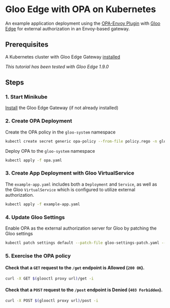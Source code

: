 # Gloo Edge with OPA on Kubernetes

An example application deployment using the [OPA-Envoy Plugin](https://www.openpolicyagent.org/docs/latest/envoy-introduction/) with [Gloo Edge](https://docs.solo.io/gloo-edge) for external authorization in an Envoy-based gateway.

## Prerequisites

A Kubernetes cluster with Gloo Edge Gateway [installed](https://docs.solo.io/gloo-edge/latest/installation/gateway/kubernetes/)

_This tutorial has been tested with Gloo Edge 1.9.0_

## Steps

### 1. Start Minikube

[Install](https://docs.solo.io/gloo-edge/latest/installation/gateway/kubernetes/) the Gloo Edge Gateway (if not already installed)

### 2. Create OPA Deployment

Create the OPA policy in the `gloo-system` namespace
```sh
kubectl create secret generic opa-policy --from-file policy.rego -n gloo-system
```

Deploy OPA to the `gloo-system` namespace
```sh
kubectl apply -f opa.yaml
```

### 3. Create App Deployment with Gloo VirtualService

The `example-app.yaml` includes both a `Deployment` and `Service`, as well as the Gloo `VirtualService` which is configured to utilize external authorization.

```sh
kubectl apply -f example-app.yaml
```

### 4. Update Gloo Settings

Enable OPA as the external authorization server for Gloo by patching the Gloo settings
```sh
kubectl patch settings default --patch-file gloo-settings-patch.yaml --type merge -n gloo-system
```

### 5. Exercise the OPA policy

#### Check that a `GET` request to the `/get` endpoint is **Allowed** (`200 OK`).

```sh
curl -X GET $(glooctl proxy url)/get -i
```

#### Check that a `POST` request to the `/post` endpoint is **Denied** (`403 Forbidden`).

```sh
curl -X POST $(glooctl proxy url)/post -i
```
